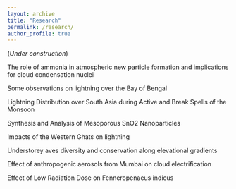 ```yaml
---
layout: archive
title: "Research"
permalink: /research/
author_profile: true
---
```


(*Under construction*)

The role of ammonia in atmospheric new particle formation and implications for cloud condensation nuclei

Some observations on lightning over the Bay of Bengal

Lightning Distribution over South Asia during Active and Break Spells of the Monsoon

Synthesis and Analysis of Mesoporous SnO2 Nanoparticles

Impacts of the Western Ghats on lightning

Understorey aves diversity and conservation along elevational gradients

Effect of anthropogenic aerosols from Mumbai on cloud electrification

Effect of Low Radiation Dose on Fenneropenaeus indicus